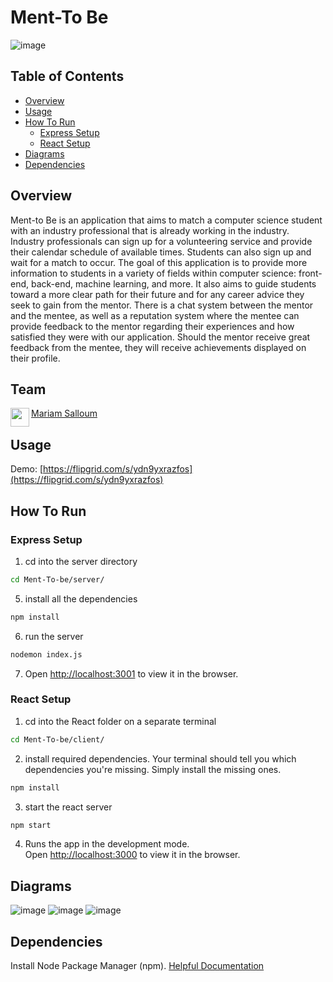 # Ment-To Be
![image](https://user-images.githubusercontent.com/97314187/208865200-4492b31c-4514-4861-91f5-914cd8342b01.jpg)

## Table of Contents
- [Overview](#overview)
- [Usage](#usage)
- [How To Run](#how-to-run)
  - [Express Setup](#express-setup)
  - [React Setup](#react-setup)
- [Diagrams](#diagrams)
- [Dependencies](#dependencies)

## Overview
Ment-to Be is an application that aims to match a computer science student with an industry professional that is already working in the industry. Industry professionals can sign up for a volunteering service and provide their calendar schedule of available times. Students can also sign up and wait for a match to occur. The goal of this application is to provide more information to students in a variety of fields within computer science: front-end, back-end, machine learning, and more. It also aims to guide students toward a more clear path for their future and for any career advice they seek to gain from the mentor. There is a chat system between the mentor and the mentee, as well as a reputation system where the mentee can provide feedback to the mentor regarding their experiences and how satisfied they were with our application. Should the mentor receive great feedback from the mentee, they will receive achievements displayed on their profile.

  

## Team
<a href="https://github.com/msalloum" target="_blank"><img src="https://avatars3.githubusercontent.com/u/1790819?s=400&v=4" align="left" height="30px">Mariam Salloum </a>

## Usage
Demo: [https://flipgrid.com/s/ydn9yxrazfos](https://flipgrid.com/s/ydn9yxrazfos)


## How To Run
### Express Setup
1. cd into the server directory
```sh 
cd Ment-To-be/server/
``` 
5. install all the dependencies 
```sh
npm install
```
6. run the server
```sh
nodemon index.js
```
7. Open [http://localhost:3001](http://localhost:3001) to view it in the browser.
### React Setup  
1. cd into the React folder on a separate terminal
```sh 
cd Ment-To-be/client/ 
``` 
2. install required dependencies. Your terminal should tell you which dependencies you're missing. Simply install the missing ones.
```sh
npm install
```
3. start the react server
```sh
npm start
```
4. Runs the app in the development mode.<br />
Open [http://localhost:3000](http://localhost:3000) to view it in the browser.

## Diagrams
  ![image](https://user-images.githubusercontent.com/69225604/173145182-726d5a7c-8e7c-4b1c-9ba1-8a25014ba0ed.png)
![image](https://user-images.githubusercontent.com/69225604/173145208-23c81345-49d7-4d8b-99a3-b7ba4cea0c39.png)
![image](https://user-images.githubusercontent.com/69225604/173145241-d5d42683-c83d-4811-ac55-d55bacf5e25b.png)


## Dependencies
Install Node Package Manager (npm). [Helpful Documentation](https://www.npmjs.com/get-npm)


